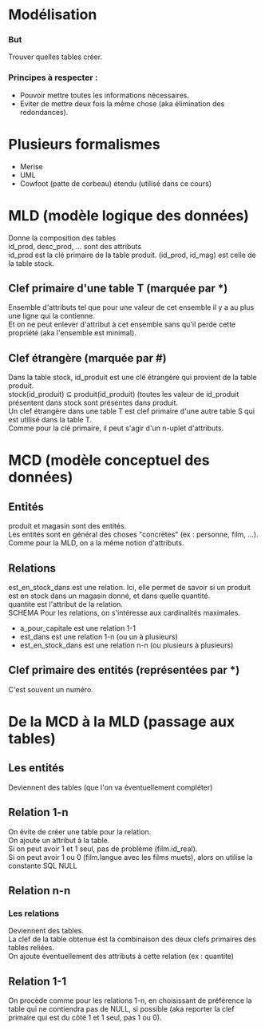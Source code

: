 # Modélisation

### But
Trouver quelles tables créer.

### Principes à respecter :
* Pouvoir mettre toutes les informations nécessaires.
* Eviter de mettre deux fois la même chose (aka élimination des redondances).

# Plusieurs formalismes
* Merise
* UML
* Cowfoot (patte de corbeau) étendu (utilisé dans ce cours)

# MLD (modèle logique des données)
Donne la composition des tables  
id\_prod, desc\_prod, ... sont des attributs  
id\_prod est la clé primaire de la table produit. (id\_prod, id\_mag) est celle de la table stock.

## Clef primaire d'une table T (marquée par *)
Ensemble d'attributs tel que pour une valeur de cet ensemble il y a au plus une ligne qui la contienne.  
Et on ne peut enlever d'attribut à cet ensemble sans qu'il perde cette propriété (aka l'ensemble est minimal).

## Clef étrangère (marquée par \#)
Dans la table stock, id\_produit est une clé étrangère qui provient de la table produit.  
stock(id\_produit) &sube; produit(id\_produit) (toutes les valeur de id\_produit présentent dans stock sont présentes dans produit.  
Un clef étrangère dans une table T est clef primaire d'une autre table S qui est utilisé dans la table T.  
Comme pour la clé primaire, il peut s'agir d'un n-uplet d'attributs.  

# MCD (modèle conceptuel des données)
## Entités
produit et magasin sont des entités.  
Les entités sont en général des choses "concrètes" (ex : personne, film, ...).  
Comme pour la MLD, on a la même notion d'attributs.

## Relations
est\_en\_stock\_dans est une relation. Ici, elle permet de savoir si un produit est en stock dans un magasin donné, et dans quelle quantité.  
quantite est l'attribut de  la relation.  
SCHEMA
Pour les relations, on s'intéresse aux cardinalités maximales.
* a\_pour\_capitale est une relation 1-1
* est\_dans est une relation 1-n (ou un à plusieurs)
* est\_en\_stock\_dans est une relation n-n (ou plusieurs à plusieurs)

## Clef primaire des entités (représentées par *)
C'est souvent un numéro.

# De la MCD à la MLD (passage aux tables)
## Les entités
Deviennent des tables (que l'on va éventuellement compléter)

## Relation 1-n
On évite de créer une table pour la relation.  
On ajoute un attribut à la table.  
Si on peut avoir 1 et 1 seul, pas de problème (film.id\_real).  
Si on peut avoir 1 ou 0 (film.langue avec les films muets), alors on utilise la constante SQL NULL

## Relation n-n
### Les relations
Deviennent des tables.  
La clef de la table obtenue est la combinaison des deux clefs primaires des tables reliées.  
On ajoute éventuellement des attributs à cette relation (ex : quantite)

## Relation 1-1
On procède comme pour les relations 1-n, en choisissant de préférence la table qui ne contiendra pas de NULL, si possible (aka reporter la clef primaire qui est du côté 1 et 1 seul, pas 1 ou 0).
